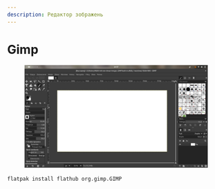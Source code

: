 ```yaml
---
description: Редактор зображень
---
```


# Gimp

<figure><img src="../../.gitbook/assets/image (1) (1) (1).png" alt=""><figcaption></figcaption></figure>

```bash
flatpak install flathub org.gimp.GIMP
```
